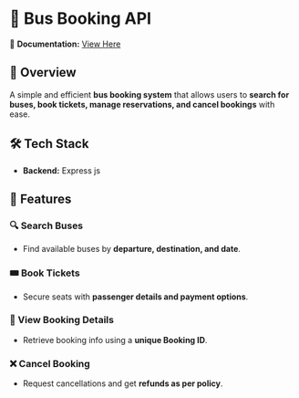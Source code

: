 # 🚌 Bus Booking API  

🔗 **Documentation:** [View Here](https://documenter.getpostman.com/view/42689573/2sAYdfrXKa)  

## 📌 Overview  
A simple and efficient **bus booking system** that allows users to **search for buses, book tickets, manage reservations, and cancel bookings** with ease.  

## 🛠️ Tech Stack  
- **Backend:** Express js

## 🚏 Features  
### 🔍 Search Buses  
- Find available buses by **departure, destination, and date**.  

### 🎟️ Book Tickets  
- Secure seats with **passenger details and payment options**.  

### 📄 View Booking Details  
- Retrieve booking info using a **unique Booking ID**.  

### ❌ Cancel Booking  
- Request cancellations and get **refunds as per policy**.  

